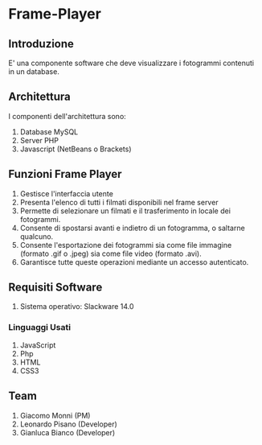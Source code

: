 # Frame-Player

## Introduzione

E' una componente software che deve visualizzare i fotogrammi contenuti in un database.

## Architettura

I componenti dell'architettura sono:

1. Database MySQL
2. Server PHP
3. Javascript (NetBeans o Brackets)


## Funzioni Frame Player
1. Gestisce l'interfaccia utente
2. Presenta l'elenco di tutti i filmati disponibili nel frame server
3. Permette di selezionare un filmati e il trasferimento in locale dei fotogrammi.
4. Consente di spostarsi avanti e indietro di un fotogramma, o saltarne qualcuno.
5. Consente l'esportazione dei fotogrammi sia come file immagine (formato .gif o .jpeg) sia come file video (formato .avi).
6. Garantisce tutte queste operazioni mediante un accesso autenticato.

## Requisiti Software
1. Sistema operativo: Slackware 14.0

### Linguaggi Usati
1. JavaScript
2. Php
3. HTML
4. CSS3


## Team
1. Giacomo Monni (PM)
2. Leonardo Pisano (Developer)
3. Gianluca Bianco (Developer)

